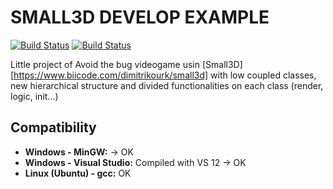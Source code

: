 SMALL3D DEVELOP EXAMPLE
=======================

[![Build Status](https://webapi.biicode.com/v1/badges/Dani_MTB/Dani_MTB/small3d_develop_example/master)](https://www.biicode.com/Dani_MTB/small3d_develop_example) [![Build Status](https://travis-ci.org/danimtb/small3d_develop_example.svg?branch=master)](https://travis-ci.org/danimtb/small3d_develop_example)


Little project of Avoid the bug videogame usin [Small3D][https://www.biicode.com/dimitrikourk/small3d] with low coupled classes, new hierarchical structure and divided functionalities on each class (render, logic, init...)

Compatibility
-------------

- **Windows - MinGW:** -> OK
- **Windows - Visual Studio:** Compiled with VS 12 -> OK
- **Linux (Ubuntu) - gcc:** OK